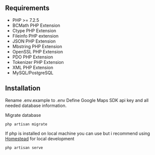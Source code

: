 ## Requirements

-   PHP >= 7.2.5
-   BCMath PHP Extension
-   Ctype PHP Extension
-   Fileinfo PHP extension
-   JSON PHP Extension
-   Mbstring PHP Extension
-   OpenSSL PHP Extension
-   PDO PHP Extension
-   Tokenizer PHP Extension
-   XML PHP Extension
-   MySQL/PostgreSQL

## Installation

Rename .env.example to .env
Define Google Maps SDK api key and all needed database information.

Migrate database

`php artisan migrate`

If php is installed on local machine you can use but i recommend using [Homestead](https://laravel.com/docs/7.x/homestead) for local development

`php artisan serve`
